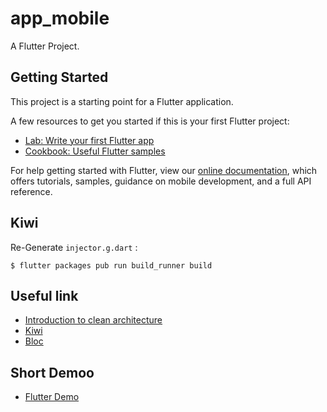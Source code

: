 # app_mobile

A Flutter Project.

## Getting Started

This project is a starting point for a Flutter application.

A few resources to get you started if this is your first Flutter project:

- [Lab: Write your first Flutter app](https://flutter.dev/docs/get-started/codelab)
- [Cookbook: Useful Flutter samples](https://flutter.dev/docs/cookbook)

For help getting started with Flutter, view our
[online documentation](https://flutter.dev/docs), which offers tutorials,
samples, guidance on mobile development, and a full API reference.

## Kiwi 
Re-Generate ```injector.g.dart``` :

```$ flutter packages pub run build_runner build```

## Useful link

- [Introduction to clean architecture](https://www.freecodecamp.org/news/a-quick-introduction-to-clean-architecture-990c014448d2/)
- [Kiwi](https://github.com/vanlooverenkoen/kiwi)
- [Bloc](https://bloclibrary.dev/#/)

## Short Demoo
- [Flutter Demo](https://e1.pcloud.link/publink/show?code=XZK0MFZFGrTQHhILEHYMmXf2bEa2YI18oVk)
